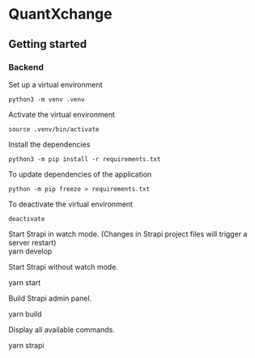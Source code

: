 # QuantXchange

## Getting started

### Backend
Set up a virtual environment

    python3 -m venv .venv

Activate the virtual environment

    source .venv/bin/activate

Install the dependencies

    python3 -m pip install -r requirements.txt

To update dependencies of the application

    python -m pip freeze > requirements.txt

To deactivate the virtual environment

    deactivate
    
Start Strapi in watch mode. (Changes in Strapi project files will trigger a server restart)   
    yarn develop
  
Start Strapi without watch mode.

  yarn start
  
Build Strapi admin panel.

  yarn build
  
Display all available commands. 

  yarn strapi
     
